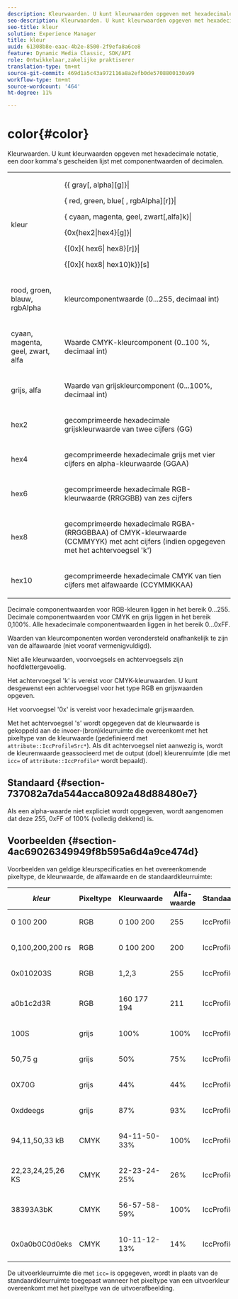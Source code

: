 ```yaml
---
description: Kleurwaarden. U kunt kleurwaarden opgeven met hexadecimale notatie, een door komma's gescheiden lijst met componentwaarden of decimalen.
seo-description: Kleurwaarden. U kunt kleurwaarden opgeven met hexadecimale notatie, een door komma's gescheiden lijst met componentwaarden of decimalen.
seo-title: kleur
solution: Experience Manager
title: kleur
uuid: 61308b8e-eaac-4b2e-8500-2f9efa8a6ce8
feature: Dynamic Media Classic, SDK/API
role: Ontwikkelaar,zakelijke praktiserer
translation-type: tm+mt
source-git-commit: 469d1a5c43a972116a8a2efb0de5708800130a99
workflow-type: tm+mt
source-wordcount: '464'
ht-degree: 11%

---
```



# color{#color}

Kleurwaarden. U kunt kleurwaarden opgeven met hexadecimale notatie, een door komma&#39;s gescheiden lijst met componentwaarden of decimalen.

<table id="simpletable_9EBE66066E854ABE978F8F7ADC66BDE3"> 
 <tr class="strow"> 
  <td class="stentry"> <p><span class="codeph"> <span class="varname"> kleur</span> </span> </p></td> 
  <td class="stentry"> <p> <span class="codeph">{{<span class="varname"> gray</span>[,<span class="varname"> alpha</span>][g]}|</span> </p> <p> <span class="codeph"> {<span class="varname"> red</span>,<span class="varname"> green</span>,<span class="varname"> blue</span>[ ,<span class="varname"> rgbAlpha</span>][r]}|</span> </p> <p> <span class="codeph"> {<span class="varname"> cyaan</span>,  <span class="varname"> magenta</span>,  <span class="varname"> geel</span>,  <span class="varname"> zwart</span>[,alfa]k}|</span> </p> <p> <span class="codeph"> {0x{hex2|hex4}[g]}|</span> </p> <p> <span class="codeph">{[0x]{<span class="varname"> hex6</span>|<span class="varname"> hex8</span>}[r]}|</span> </p> <p> <span class="codeph"> {[0x]{<span class="varname"> hex8</span>|<span class="varname"> hex10</span>}k}}[s]</span> </p> </td> 
 </tr> 
 <tr class="strow"> 
  <td class="stentry"> <p><span class="codeph"> <span class="varname"> rood</span>,  <span class="varname"> groen</span>,  <span class="varname"> blauw</span>,  <span class="varname"> rgbAlpha</span></span> </p> </td> 
  <td class="stentry"> <p>kleurcomponentwaarde (0...255, decimaal int) </p> </td> 
 </tr> 
 <tr class="strow"> 
  <td class="stentry"> <p><span class="codeph"> <span class="varname"> cyaan</span>,  <span class="varname"> magenta</span>,  <span class="varname"> geel</span>,  <span class="varname"> zwart</span>,  <span class="varname"> alfa</span></span> </p></td> 
  <td class="stentry"> <p>Waarde CMYK-kleurcomponent (0..100 %, decimaal int) </p></td> 
 </tr> 
 <tr class="strow"> 
  <td class="stentry"> <p><span class="codeph"> <span class="varname"> grijs</span>,  <span class="varname"> alfa</span></span> </p> </td> 
  <td class="stentry"> <p>Waarde van grijskleurcomponent (0...100%, decimaal int) </p> </td> 
 </tr> 
 <tr class="strow"> 
  <td class="stentry"> <p><span class="codeph"> <span class="varname"> hex2</span> </span> </p></td> 
  <td class="stentry"> <p>gecomprimeerde hexadecimale grijskleurwaarde van twee cijfers (GG) </p></td> 
 </tr> 
 <tr class="strow"> 
  <td class="stentry"> <p><span class="codeph"> <span class="varname"> hex4</span> </span> </p> </td> 
  <td class="stentry"> <p>gecomprimeerde hexadecimale grijs met vier cijfers en alpha-kleurwaarde (GGAA) </p> </td> 
 </tr> 
 <tr class="strow"> 
  <td class="stentry"> <p><span class="codeph"> <span class="varname"> hex6</span> </span> </p> </td> 
  <td class="stentry"> <p>gecomprimeerde hexadecimale RGB-kleurwaarde (RRGGBB) van zes cijfers </p></td> 
 </tr> 
 <tr class="strow"> 
  <td class="stentry"> <p><span class="codeph"> <span class="varname"> hex8</span> </span> </p> </td> 
  <td class="stentry"> <p>gecomprimeerde hexadecimale RGBA- (RRGGBBAA) of CMYK-kleurwaarde (CCMMYYK) met acht cijfers (indien opgegeven met het achtervoegsel 'k') </p></td> 
 </tr> 
 <tr class="strow"> 
  <td class="stentry"> <p><span class="codeph"> <span class="varname"> hex10</span> </span> </p></td> 
  <td class="stentry"> <p>gecomprimeerde hexadecimale CMYK van tien cijfers met alfawaarde (CCYMMKKAA) </p> </td> 
 </tr> 
</table>

Decimale componentwaarden voor RGB-kleuren liggen in het bereik 0...255. Decimale componentwaarden voor CMYK en grijs liggen in het bereik 0,100%. Alle hexadecimale componentwaarden liggen in het bereik 0...0xFF.

Waarden van kleurcomponenten worden verondersteld onafhankelijk te zijn van de alfawaarde (niet vooraf vermenigvuldigd).

Niet alle kleurwaarden, voorvoegsels en achtervoegsels zijn hoofdlettergevoelig.

Het achtervoegsel &#39;k&#39; is vereist voor CMYK-kleurwaarden. U kunt desgewenst een achtervoegsel voor het type RGB en grijswaarden opgeven.

Het voorvoegsel &#39;0x&#39; is vereist voor hexadecimale grijswaarden.

Met het achtervoegsel &#39;s&#39; wordt opgegeven dat de kleurwaarde is gekoppeld aan de invoer-(bron)kleurruimte die overeenkomt met het pixeltype van de kleurwaarde (gedefinieerd met `attribute::IccProfileSrc*`). Als dit achtervoegsel niet aanwezig is, wordt de kleurenwaarde geassocieerd met de output (doel) kleurenruimte (die met `icc=` of `attribute::IccProfile*` wordt bepaald).

## Standaard {#section-737082a7da544acca8092a48d88480e7}

Als een alpha-waarde niet expliciet wordt opgegeven, wordt aangenomen dat deze 255, 0xFF of 100% (volledig dekkend) is.

## Voorbeelden {#section-4ac69026349949f8b595a6d4a9ce474d}

Voorbeelden van geldige kleurspecificaties en het overeenkomende pixeltype, de kleurwaarde, de alfawaarde en de standaardkleurruimte:

<table id="table_1539E74A1EC545F1B5398D86A27079D1"> 
 <thead> 
  <tr> 
   <th class="entry"> <b> <i>kleur</i> </b> </th> 
   <th class="entry"> <b>Pixeltype</b> </th> 
   <th class="entry"> <b>Kleurwaarde</b> </th> 
   <th class="entry"> <b>Alfa-waarde</b> </th> 
   <th class="entry"> <b>Standaardkleurruimte  </b> </th> 
  </tr> 
 </thead>
 <tbody> 
  <tr> 
   <td> <p>0 100 200 </p> </td> 
   <td> <p>RGB </p> </td> 
   <td> <p>0 100 200 </p> </td> 
   <td> <p>255 </p> </td> 
   <td> <p> <span class="codeph"> IccProfileRgb</span> </p> </td> 
  </tr> 
  <tr> 
   <td> <p>0,100,200,200 rs </p> </td> 
   <td> <p>RGB </p> </td> 
   <td> <p>0 100 200 </p> </td> 
   <td> <p>200 </p> </td> 
   <td> <p> <span class="codeph"> IccProfileSrcRgb</span> </p> </td> 
  </tr> 
  <tr> 
   <td> <p>0x010203S </p> </td> 
   <td> <p>RGB </p> </td> 
   <td> <p>1,2,3 </p> </td> 
   <td> <p>255 </p> </td> 
   <td> <p> <span class="codeph"> IccProfileSrcRgb</span> </p> </td> 
  </tr> 
  <tr> 
   <td> <p>a0b1c2d3R </p> </td> 
   <td> <p>RGB </p> </td> 
   <td> <p>160 177 194 </p> </td> 
   <td> <p>211 </p> </td> 
   <td> <p> <span class="codeph"> IccProfileRgb</span> </p> </td> 
  </tr> 
  <tr> 
   <td> <p>100S </p> </td> 
   <td> <p>grijs </p> </td> 
   <td> <p>100% </p> </td> 
   <td> <p>100% </p> </td> 
   <td> <p> <span class="codeph"> IccProfileSrcGray</span> </p> </td> 
  </tr> 
  <tr> 
   <td> <p>50,75 g </p> </td> 
   <td> <p>grijs </p> </td> 
   <td> <p>50% </p> </td> 
   <td> <p>75% </p> </td> 
   <td> <p> <span class="codeph"> IccProfileGray</span> </p> </td> 
  </tr> 
  <tr> 
   <td> <p>0X70G </p> </td> 
   <td> <p>grijs </p> </td> 
   <td> <p>44% </p> </td> 
   <td> <p>44% </p> </td> 
   <td> <p> <span class="codeph"> IccProfileGray</span> </p> </td> 
  </tr> 
  <tr> 
   <td> <p>0xddeegs </p> </td> 
   <td> <p>grijs </p> </td> 
   <td> <p>87% </p> </td> 
   <td> <p>93% </p> </td> 
   <td> <p> <span class="codeph"> IccProfileSrcGray  </span> </p> </td> 
  </tr> 
  <tr> 
   <td> <p>94,11,50,33 kB </p> </td> 
   <td> <p>CMYK </p> </td> 
   <td> <p>94-11-50-33% </p> </td> 
   <td> <p>100% </p> </td> 
   <td> <p> <span class="codeph"> IccProfileCmyk</span> </p> </td> 
  </tr> 
  <tr> 
   <td> <p>22,23,24,25,26 KS </p> </td> 
   <td> <p>CMYK </p> </td> 
   <td> <p>22-23-24-25% </p> </td> 
   <td> <p>26% </p> </td> 
   <td> <p> <span class="codeph"> IccProfileSrcCmyk</span> </p> </td> 
  </tr> 
  <tr> 
   <td> <p>38393A3bK </p> </td> 
   <td> <p>CMYK </p> </td> 
   <td> <p>56-57-58-59% </p> </td> 
   <td> <p>100% </p> </td> 
   <td> <p> <span class="codeph"> IccProfileCmyk</span> </p> </td> 
  </tr> 
  <tr> 
   <td> <p>0x0a0b0C0d0eks </p> </td> 
   <td> <p>CMYK </p> </td> 
   <td> <p>10-11-12-13% </p> </td> 
   <td> <p>14% </p> </td> 
   <td> <p> <span class="codeph"> IccProfileSrcCmyk</span> </p> </td> 
  </tr> 
 </tbody> 
</table>

De uitvoerkleurruimte die met `icc=` is opgegeven, wordt in plaats van de standaardkleurruimte toegepast wanneer het pixeltype van een uitvoerkleur overeenkomt met het pixeltype van de uitvoerafbeelding.
